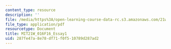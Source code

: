 ```yaml
---
content_type: resource
description: ''
file: /media/https%3A/open-learning-course-data-rc.s3.amazonaws.com/21w-016-writing-and-rhetoric-designing-meaning-fall-2016/287fe47a8e78df71f0f510789d287ad2_MIT21W_016F16_Essay1.pdf
file_type: application/pdf
resourcetype: Document
title: MIT21W_016F16_Essay1
uid: 287fe47a-8e78-df71-f0f5-10789d287ad2
---
```

